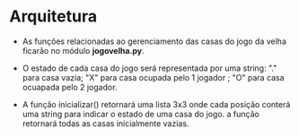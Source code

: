 # Arquitetura

* As funções relacionadas ao gerenciamento das casas do jogo da velha ficarão no módulo **jogovelha.py**.

* O estado de cada casa do jogo será representada por uma string: "." para casa vazia; "X" para casa ocupada pelo 1 jogador ; "O" para casa ocuapada pelo 2 jogador.

* A função inicializar() retornará uma lista 3x3 onde cada posição conterá uma string para indicar o estado de uma casa do jogo. a função retornará todas as casas inicialmente vazias.